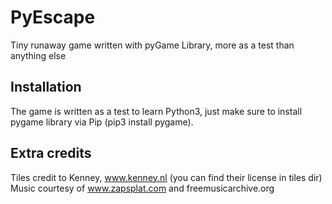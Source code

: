 # PyEscape
Tiny runaway game written with pyGame Library, more as a test than anything else

## Installation
The game is written as a test to learn Python3, just make sure to
install pygame library via Pip (pip3 install pygame).

## Extra credits
Tiles credit to Kenney, www.kenney.nl (you can find their license in tiles dir)
Music courtesy of www.zapsplat.com and freemusicarchive.org
